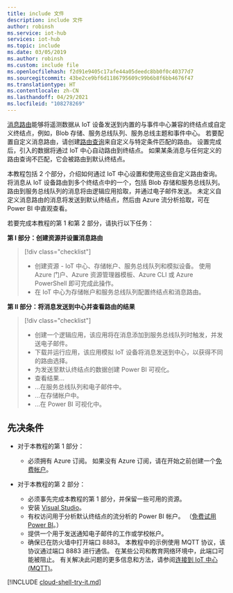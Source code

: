 ```yaml
---
title: include 文件
description: include 文件
author: robinsh
ms.service: iot-hub
services: iot-hub
ms.topic: include
ms.date: 03/05/2019
ms.author: robinsh
ms.custom: include file
ms.openlocfilehash: f2d91e9405c17afe44a05deedc8bb0f0c40377d7
ms.sourcegitcommit: 43be2ce9bf6d1186795609c99b6b8f6bb4676f47
ms.translationtype: HT
ms.contentlocale: zh-CN
ms.lasthandoff: 04/29/2021
ms.locfileid: "108278269"
---
```

[消息路由](../articles/iot-hub/iot-hub-devguide-messages-d2c.md)能够将遥测数据从 IoT 设备发送到内置的与事件中心兼容的终结点或自定义终结点，例如，Blob 存储、服务总线队列、服务总线主题和事件中心。 若要配置自定义消息路由，请创建[路由查询](../articles/iot-hub/iot-hub-devguide-routing-query-syntax.md)来自定义与特定条件匹配的路由。 设置完成后，引入的数据将通过 IoT 中心自动路由到终结点。 如果某条消息与任何定义的路由查询不匹配，它会被路由到默认终结点。

本教程包括 2 个部分，介绍如何通过 IoT 中心设置和使用这些自定义路由查询。 将消息从 IoT 设备路由到多个终结点中的一个，包括 Blob 存储和服务总线队列。 路由到服务总线队列的消息将由逻辑应用拾取，并通过电子邮件发送。 未定义自定义消息路由的消息将发送到默认终结点，然后由 Azure 流分析拾取，可在 Power BI 中直观查看。

若要完成本教程的第 1 和第 2 部分，请执行以下任务：

**第 I 部分：创建资源并设置消息路由**
> [!div class="checklist"]
> * 创建资源 - IoT 中心、存储帐户、服务总线队列和模拟设备。 使用 Azure 门户、Azure 资源管理器模板、Azure CLI 或 Azure PowerShell 即可完成此操作。
> * 在 IoT 中心为存储帐户和服务总线队列配置终结点和消息路由。

**第 II 部分：将消息发送到中心并查看路由的结果**
> [!div class="checklist"]
> * 创建一个逻辑应用，该应用将在消息添加到服务总线队列时触发，并发送电子邮件。
> * 下载并运行应用，该应用模拟 IoT 设备将消息发送到中心，以获得不同的路由选择。
> * 为发送至默认终结点的数据创建 Power BI 可视化。
> * 查看结果...
> * ...在服务总线队列和电子邮件中。
> * ...在存储帐户中。
> * ...在 Power BI 可视化中。

## <a name="prerequisites"></a>先决条件

* 对于本教程的第 1 部分：
  - 必须拥有 Azure 订阅。 如果没有 Azure 订阅，请在开始之前创建一个[免费帐户](https://azure.microsoft.com/free/?WT.mc_id=A261C142F)。

* 对于本教程的第 2 部分：
  - 必须事先完成本教程的第 1 部分，并保留一些可用的资源。
  - 安装 [Visual Studio](https://www.visualstudio.com/)。
  - 有权访问用于分析默认终结点的流分析的 Power BI 帐户。 （[免费试用 Power BI](https://app.powerbi.com/signupredirect?pbi_source=web)。）
  - 提供一个用于发送通知电子邮件的工作或学校帐户。
  - 确保已在防火墙中打开端口 8883。 本教程中的示例使用 MQTT 协议，该协议通过端口 8883 进行通信。 在某些公司和教育网络环境中，此端口可能被阻止。 有关解决此问题的更多信息和方法，请参阅[连接到 IoT 中心(MQTT)](../articles/iot-hub/iot-hub-mqtt-support.md#connecting-to-iot-hub)。

[!INCLUDE [cloud-shell-try-it.md](cloud-shell-try-it.md)]
